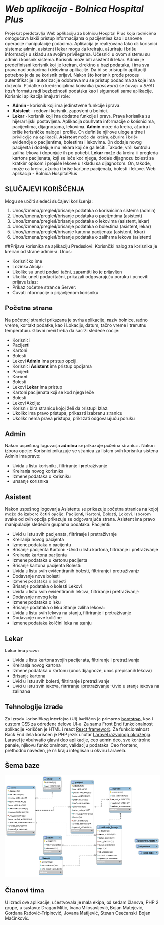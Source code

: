 # *Web aplikacija - Bolnica Hospital Plus*

Projekat predstavlja Web aplikaciju za bolnicu Hospital Plus koja radnicima omogućava lakši pristup informacijama o pacijentima kao i osnovne operacije manipulacije podacima.
Aplikacija je realizovana tako da korisnici sistema: admin, asistent i lekar mogu da kreiraju, ažuriraju i brišu informacije u skladu sa svojim privilegama.
Učesnici u ovom sistemu su admin i korisnik sistema. Korisnik može biti asistent ili lekar.
Admin je predefinisani korisnik koji je kreiran, direktno u bazi podataka, i ima sva prava nad podacima i delovima aplikacije. Da bi se pristupilo aplikaciji potrebno je da se korisnik prijavi.
Nakon što korisnik prođe proces autentifikacije i autorizacije odobrava mu se pristup podacima za koje ima dozvolu.
Podatke o kredencijalima korisnika (*password*) se čuvaju u *SHA1 hash* formatu radi bezbednosti podataka kao i sigurnosti same aplikacije.
Korisnici aplikacija imaju tri role:
- **Admin**  - korisnik koji ima jedinstvene funkcije i prava.
- **Asistent**  - redovni korisnik, zaposleni u bolnici.
- **Lekar**  - korisnik koji ima dodatne funkcije i prava.
Prava korisnika su hijerarhijski postavljena.
Aplikacija obuhvata informacije o korisnicima, pacijentima, dijagnozama, lekovima.
**Admin** može da kreira, ažurira i briše korisničke naloge i profile.  On definiše njihove uloge a time i privilegije na aplikaciji.
**Asistent**  može da kreira, ažurira i briše evidencije o pacijentima, bolestima i lekovima.  On dodaje novog pacijenta i dodeljuje mu lekara koji će ga lečiti.  Takođe, vrši kontrolu zaliha lekova i dopunjuje ih po potrebi.
**Lekar** može da kreira ili pregleda kartone pacijenata, koji se leče kod njega, dodaje dijagnozu bolesti sa kratkim opisom i propiše lekove u skladu sa dijagnozom.  On, takođe, može da kreira, ažurira i briše kartone pacijenata, bolesti i lekove. Web aplikacija - Bolnica HospitalPlus

## SLUČAJEVI KORIŠĆENJA
Mogu se uočiti sledeći slučajevi korišćenja:
1. Unos/izmena/pregled/brisanje podataka o korisnicima sistema (admin)
2. Unos/izmena/pregled/brisanje podataka o pacijentima (asistent)
3. Unos/izmena/pregled/brisanje podataka o lekovima (asistent, lekar)
4. Unos/izmena/pregled/brisanje podataka o bolestima (asistent, lekar)
5. Unos/izmena/pregled/brisanje kartona pacijenata (asistent, lekar)
6. Unos/izmena/pregled/brisanje podataka o zalihama lekova (asistent)

##Prijava korisnika na aplikaciju
Preduslovi: Korisnički nalog za korisnika je kreiran od strane admin-a.
Unos:
- Korisničko ime
- Lozinka
Akcija:
- Ukoliko su uneti podaci tačni, zapamtiti ko je prijavljen
- Ukoliko uneti podaci tačni, prikazati odgovarajuću poruku i ponoviti prijavu
Izlaz:
- Prikaz početne stranice
Server:
- Čuvati informacije o prijavljenom korisniku

## Početna strana
Na početnoj stranici prikazana je svrha aplikacije, naziv bolnice, radno vreme, kontakt podatke, kao i Lokaciju, datum, tačno vreme i trenutnu temperaturu.
Glavni meni treba da sadrži sledeće opcije:
- Korisnici
- Pacijenti
- Kartoni
- Bolesti
- Lekovi
**Admin**  ima pristup opciji.
- Korisnici
**Asistent**  ima pristup opcijama
- Pacijenti
- Kartoni
- Bolesti
- Lekovi
**Lekar**  ima pristup
- Kartoni pacijenata koji se kod njega leče
- Bolesti
- Lekovi
Akcija:
- Korisnik bira stranicu kojoj želi da pristupi
Izlaz:
- Ukoliko ima pravo pristupa, prikazati izabranu stranicu
- Ukoliko nema prava pristupa, prikazati odgovarajuću poruku
## Admin
Nakon uspešnog logovanja **adminu**  se prikazuje početna stranica .
Nakon izbora opcije: Korisnici prikazuje se stranica za listom svih korisnika sistena
Admin ima pravo:
- Uvida u listu korisnika, filtriranje i pretraživanje
- Kreiranja novog korisnika
- Izmene podataka o korisniku
- Brisanje korisnika
## Asistent
Nakon uspešnog logovanja Asistentu se prikazuje početna stranica na kojoj može da izabere četiri opcije: Pacijenti, Kartoni, Bolesti, Lekovi.
Izborom svake od ovih opcija prikazuje se odgovarajuća strana.
Asistent ima pravo manipulacije sledećim grupama podataka:
Pacijenti:
- Uvid u listu svih pacijenata, filtriranje i pretraživanje
- Kreiranja novog pacijenta
- Izmene podataka o pacijentu
- Brisanje pacijenta
Kartoni:
 -Uvid u listu kartona, filtriranje i pretraživanje
- Kreiranje kartona pacijenta
- Izmene podataka u kartonu pacijenta
- Brisanje kartona pacijenta
Bolesti:
- Uvida u listu svih evidentiranih bolesti, filtriranje i pretraživanje
- Dodavanje nove bolesti
- Izmene podataka o bolesti
- Brisanje podataka o bolesti
Lekovi:
- Uvida u listu svih evidentiranih lekova, filtriranje i pretraživanje
- Dodavanje novog leka
- Izmene podataka o leku
- Brisanje podataka o leku
Stanje zaliha lekova:
- Uvida u listu svih lekova na stanju, filtriranje i pretraživanje
- Dodavanje nove količine
- Izmene podataka količini leka na stanju
## Lekar
Lekar ima pravo:
- Uvida u listu kartona svojih pacijenata, filtriranje i pretraživanje
- Kreiranja novog kartona
- Izmene podataka u kartonu (unos dijagnoze, unos prepisanih lekova)
- Brisanje kartona
- Uvid u listu svih bolesti, filtriranje i pretraživanje
- Uvid u listu svih lekova, filtriranje i pretraživanje
-Uvid u stanje lekova na zalihama

## Tehnologije izrade

Za izradu korisničkog interfejsa (UI) korišćen je primarno [bootstrap](https://getbootstrap.com/), kao i custom CSS za određene delove UI-a.
Za samu Front End funkcionalnost aplikacije korišćen je HTML i react [React framework](https://reactjs.org/).
Za funkcionalnost Back End dela koriščen je PHP jezik unutar [Laravel razvojnog okruženja](https://laravel.com/). Laravel je obuhvatio glavni deo aplikacije, ceo admin deo, sve kontrolne panale, njihovu funkcionalnost, validaciju podataka. Ceo frontend, prethodno naveden, je na kraju integrisan u okviru Laravela.

## Šema baze

![Šema baze](https://github.com/dmitic/HospitalPlus/blob/master/baza.png)

## Članovi tima
U izradi ove aplikacije, učestvovala je mala ekipa, od sedam članova, PHP 2 grupe, u sastavu: Dragan Mitić, Ivana Milosavljević, Bojan Matejević, Gordana Radović-Tripinović, Jovana Matijević, Stevan Osećanski, Bojan Mačinković.

